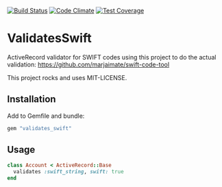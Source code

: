 [![Build Status](https://api.shippable.com/projects/54a7c83ad46935d5fbc1625b/badge?branchName=master)](https://app.shippable.com/projects/54a7c83ad46935d5fbc1625b/builds/latest)
[![Code Climate](https://codeclimate.com/github/kaspernj/validates_swift/badges/gpa.svg)](https://codeclimate.com/github/kaspernj/validates_swift)
[![Test Coverage](https://codeclimate.com/github/kaspernj/validates_swift/badges/coverage.svg)](https://codeclimate.com/github/kaspernj/validates_swift)

# ValidatesSwift

ActiveRecord validator for SWIFT codes using this project to do the actual validation:
https://github.com/marjaimate/swift-code-tool

This project rocks and uses MIT-LICENSE.


## Installation

Add to Gemfile and bundle:
```ruby
gem "validates_swift"
```

## Usage

```ruby
class Account < ActiveRecord::Base
  validates :swift_string, swift: true
end
```
